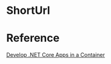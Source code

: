 # ShortUrl



# Reference
[Develop .NET Core Apps in a Container](https://hub.docker.com/r/microsoft/dotnet/)